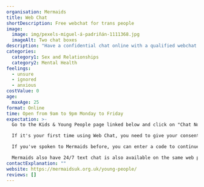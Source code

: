 ```yaml
---
organisation: Mermaids
title: Web Chat
shortDescription: Free webchat for trans people
image:
  image: img/pexels-miguel-á-padriñán-1111368.jpg
  imageAlt: Two chat boxes
description: "Have a confidential chat online with a qualified webchat operator. "
categories:
  category1: Sex and Relationships
  category2: Mental Health
feelings:
  - unsure
  - ignored
  - anxious
costValue: 0
age:
  maxAge: 25
format: Online
time: Open from 9am to 9pm Monday to Friday
expectation: >-
  Go to the Kids & Young People page linked below and click on "Chat Now". 

  If it's your first time using Web Chat, you need to give your consent for Mermaids to process your data (to keep a secure record of the chat, so they know what information and support they gave you). 

  If you've spoken to Mermaids before, you can enter a code to continue the conversation. 

  Mermaids also have 24/7 text chat is also available on the same web page. 
contactExplanation: ""
website: https://mermaidsuk.org.uk/young-people/
reviews: []
---
```


